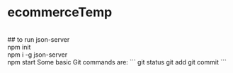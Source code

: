 # ecommerceTemp
<br/>
## to run json-server
<br/>
npm init
<br/>
npm i -g json-server
<br/>
npm start
Some basic Git commands are:
```
git status
git add
git commit
```
